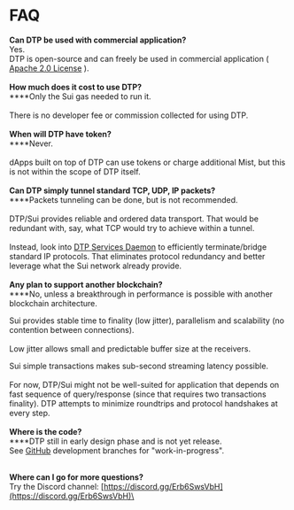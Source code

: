 # FAQ

**Can DTP be used with commercial application?**\
Yes.\
DTP is open-source and can freely be used in commercial application ( [Apache 2.0 License](../../LICENSE) ).\
\
**How much does it cost to use DTP?**\
****Only the Sui gas needed to run it.\
\
There is no developer fee or commission collected for using DTP.\
\
**When will DTP have token?**\
****Never. \
\
dApps built on top of DTP can use tokens or charge additional Mist, but this is not within the scope of DTP itself.\
\
**Can DTP simply tunnel standard TCP, UDP, IP packets?**\
****Packets tunneling can be done, but is not recommended.\
\
DTP/Sui provides reliable and ordered data transport. That would be redundant with, say, what TCP would try to achieve within a tunnel.\
\
Instead, look into [DTP Services Daemon](installation.md#setup-with-dtp-services-daemon-plan-for-april-2023) to efficiently terminate/bridge standard IP protocols. That eliminates protocol redundancy and better leverage what the Sui network already provide.\
\
**Any plan to support another blockchain?**\
****No, unless a breakthrough in performance is possible with another blockchain architecture.

Sui provides stable time to finality (low jitter), parallelism and scalability (no contention between connections).\
\
Low jitter allows small and predictable buffer size at the receivers.

Sui simple transactions makes sub-second streaming latency possible.\
\
For now, DTP/Sui might not be well-suited for application that depends on fast sequence of query/response (since that requires two transactions finality). DTP attempts to minimize roundtrips and protocol handshakes at every step.\
\
**Where is the code?**\
****DTP still in early design phase and is not yet release. \
See [GitHub](https://github.com/mario4tier/dtp) development branches for "work-in-progress".

\
**Where can I go for more questions?**\
Try the Discord channel: [https://discord.gg/Erb6SwsVbH](https://discord.gg/Erb6SwsVbH)\

